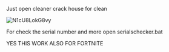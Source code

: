 Just open cleaner crack house for clean

![N1cU8LokG8vy](https://github.com/puxxa/Cleaner-HWID-Spoofer-Fortnite-HWID-I-crack-house/assets/118053695/4cb91b4a-d2d0-4f3a-8a34-e5838a6f07c3)


For check the serial number and more open serialschecker.bat



YES THIS WORK ALSO FOR FORTNITE
